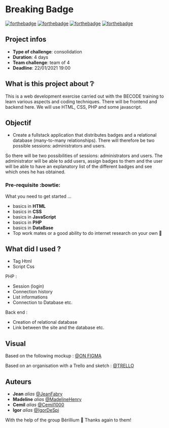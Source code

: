 # Breaking Badge

[![forthebadge](http://forthebadge.com/images/badges/built-with-love.svg)](http://forthebadge.com) [![forthebadge](https://forthebadge.com/images/badges/validated-html5.svg)](http://forthebadge.com) [![forthebadge](https://forthebadge.com/images/badges/made-with-javascript.svg)](http://forthebadge.com) [![forthebadge](https://forthebadge.com/images/badges/uses-css.svg)](http://forthebadge.com)

## Project infos 

- **Type of challenge**: consolidation
- **Duration**: 4 days
- **Team challenge**: team of 4
- **Deadline**: 22/01/2021 19:00

## What is this project about :grey_question:

This is a web development exercise carried out with the BECODE training to learn various aspects and coding techniques. There will be frontend and backend here. We will use HTML, CSS, PHP and some javascript.

## Objectif

- Create a fullstack application that distributes badges and a relational database (many-to-many relationships). There will therefore be two possible sessions: administrators and users. 

So there will be two possibilities of sessions: administrators and users. The administrator will be able to add users, assign badges to them and the user will be able to have an explanatory list of the different badges and see which ones he has obtained.

### Pre-requisite :bowtie:

What you need to get started ...

- basics in **HTML**
- basics in **CSS**
- basics in **JavaScript**
- basics in **PHP**
- basics in **DataBase**
- Top work mates or a good ability to do internet research on your own :muscle: 

## What did I used ?

- Tag Html
- Script Css

PHP :
- Session (login)
- Connection history
- List informations
- Connection to Database 
etc.

Back end : 
- Creation of relational database
- Link between the site and the database
etc.

## Visual
Based on the following mockup : 
[@ON FIGMA](https://www.figma.com/file/vewCA8ZXhsgpwG8RYvmDGK/Untitled?node-id=1%3A2)

Based on an organisation with a Trello and sketch : 
[@TRELLO](https://trello.com/b/m4MUdxza/breaking-badge)
 

## Auteurs
* **Jean** _alias_ [@JeanFabry](https://github.com/JeanFabry)
* **Madeline** _alias_ [@MadelineHenry](https://github.com/MadelineHenry)
* **Cemil** _alias_ [@Cemil1000](https://github.com/Cemil1000)
* **Igor** _alias_ [@IgorDeSpi](https://github.com/IgorDeSpi)

With the help of the group Bérillium :gift_heart:
Thanks again to them!
